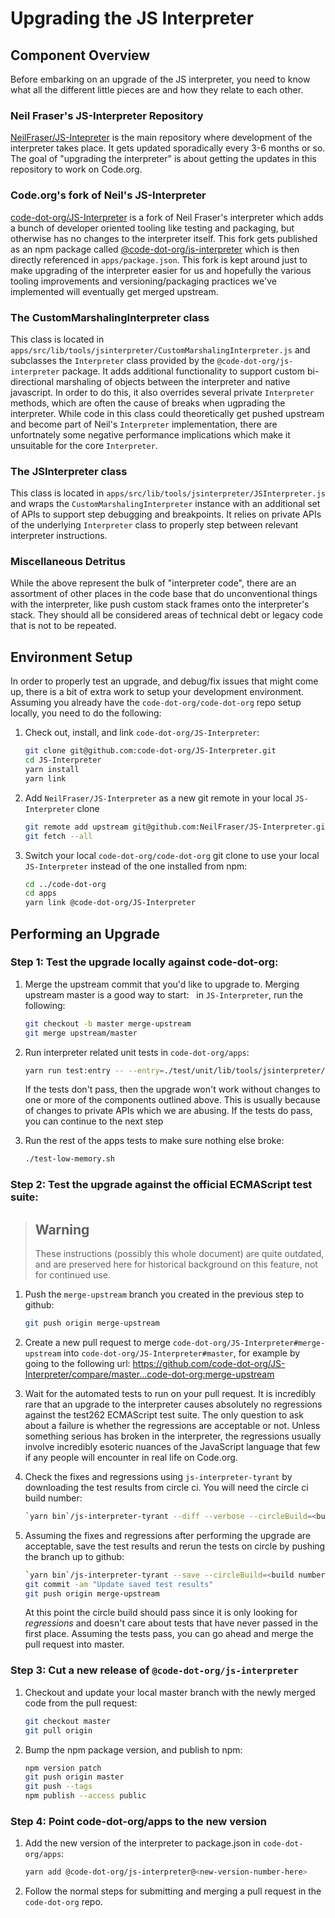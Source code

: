 # Upgrading the JS Interpreter

## Component Overview

Before embarking on an upgrade of the JS interpreter,
you need to know what all the different little pieces
are and how they relate to each other.

### Neil Fraser's JS-Interpreter Repository

[NeilFraser/JS-Intepreter](https://github.com/NeilFraser/JS-Interpreter)
is the main repository where development of the interpreter takes place. It gets updated
sporadically every 3-6 months or so. The goal of "upgrading the interpreter" is about
getting the updates in this repository to work on Code.org.

### Code.org's fork of Neil's JS-Interpreter

[code-dot-org/JS-Interpreter](https://github.com/code-dot-org/JS-Interpreter) is a fork
of Neil Fraser's interpreter which adds a bunch of developer oriented tooling like testing
and packaging, but otherwise has no changes to the interpreter itself. This fork
gets published as an npm package called
[@code-dot-org/js-interpreter](https://www.npmjs.com/package/@code-dot-org/js-interpreter)
which is then directly referenced in `apps/package.json`. This fork is kept around just
to make upgrading of the interpreter easier for us and hopefully the various
tooling improvements and versioning/packaging practices we've implemented will eventually
get merged upstream.

### The CustomMarshalingInterpreter class

This class is located in `apps/src/lib/tools/jsinterpreter/CustomMarshalingInterpreter.js`
and subclasses the `Interpreter` class provided by the `@code-dot-org/js-interpreter` package.
It adds additional functionality to support custom bi-directional marshaling of objects between
the interpreter and native javascript. In order to do this, it also overrides several private
`Interpreter` methods, which are often the cause of breaks when ugprading the interpreter. While
code in this class could theoretically get pushed upstream and become part of Neil's `Interpreter`
implementation, there are unfortnately some negative performance implications which make it
unsuitable for the core `Interpreter`.

### The JSInterpreter class

This class is located in `apps/src/lib/tools/jsinterpreter/JSInterpreter.js`
and wraps the `CustomMarshalingInterpreter` instance with an additional set
of APIs to support step debugging and breakpoints. It relies on private APIs
of the underlying `Interpreter` class to properly step between relevant interpreter
instructions.

### Miscellaneous Detritus

While the above represent the bulk of "interpreter code", there are an assortment of other places
in the code base that do unconventional things with the interpreter, like push custom stack frames
onto the interpreter's stack. They should all be considered areas of technical debt or legacy code
that is not to be repeated.

## Environment Setup

In order to properly test an upgrade, and debug/fix issues that might come up, there is a bit of
extra work to setup your development environment. Assuming you already have the
`code-dot-org/code-dot-org` repo setup locally, you need to do the following:

1. Check out, install, and link `code-dot-org/JS-Interpreter`:

   ```bash
   git clone git@github.com:code-dot-org/JS-Interpreter.git
   cd JS-Interpreter
   yarn install
   yarn link
   ```

2. Add `NeilFraser/JS-Interpreter` as a new git remote in your local `JS-Interpreter` clone

   ```bash
   git remote add upstream git@github.com:NeilFraser/JS-Interpreter.git
   git fetch --all
   ```

3. Switch your local `code-dot-org/code-dot-org` git clone to use your local `JS-Interpreter` instead
   of the one installed from npm:
   
   ```bash
   cd ../code-dot-org
   cd apps
   yarn link @code-dot-org/JS-Interpreter
   ```
   
## Performing an Upgrade

### Step 1: Test the upgrade locally against code-dot-org:

1. Merge the upstream commit that you'd like to upgrade to. Merging upstream master is a good way to start:
   in `JS-Interpreter`, run the following:

   ```bash
   git checkout -b master merge-upstream
   git merge upstream/master
   ```

1. Run interpreter related unit tests in `code-dot-org/apps`:

   ```bash
   yarn run test:entry -- --entry=./test/unit/lib/tools/jsinterpreter/
   ```
   
   If the tests don't pass, then the upgrade won't work without changes to one or more of the components
   outlined above. This is usually because of changes to private APIs which we are abusing. If the tests
   do pass, you can continue to the next step

1. Run the rest of the apps tests to make sure nothing else broke:

   ```bash
   ./test-low-memory.sh
   ```
   
### Step 2: Test the upgrade against the official ECMAScript test suite:

> ## Warning
>
> These instructions (possibly this whole document) are quite outdated, and are
> preserved here for historical background on this feature, not for continued
> use.

1. Push the `merge-upstream` branch you created in the previous step to github:

   ```bash
   git push origin merge-upstream
   ```

1. Create a new pull request to merge `code-dot-org/JS-Interpreter#merge-upstream` into `code-dot-org/JS-Interpreter#master`, for example by going to the following url: https://github.com/code-dot-org/JS-Interpreter/compare/master...code-dot-org:merge-upstream

1. Wait for the automated tests to run on your pull request. It is incredibly rare that an upgrade to the interpreter causes absolutely no regressions against the test262 ECMAScript test suite. The only question to ask about a failure is whether the regressions are acceptable or not. Unless something serious has broken in the interpreter, the regressions usually involve incredibly esoteric nuances of the JavaScript language that few if any people will encounter in real life on Code.org.

1. Check the fixes and regressions using `js-interpreter-tyrant` by downloading the test results from circle ci. You will need the circle ci build number:

   ```bash
   `yarn bin`/js-interpreter-tyrant --diff --verbose --circleBuild=<build number from circle ci>
   ```
   
1. Assuming the fixes and regressions after performing the upgrade are acceptable, save the test results and rerun the tests on circle by pushing the branch up to github:

   ```bash
   `yarn bin`/js-interpreter-tyrant --save --circleBuild=<build number from circle ci>
   git commit -am "Update saved test results"
   git push origin merge-upstream
   ```

   At this point the circle build should pass since it is only looking for _regressions_ and doesn't care about tests that have never passed in the first place. Assuming the tests pass, you can go ahead and merge the pull request into master.
   
### Step 3: Cut a new release of `@code-dot-org/js-interpreter`

1. Checkout and update your local master branch with the newly merged code from the pull request:

   ```bash
   git checkout master
   git pull origin
   ```
   
2. Bump the npm package version, and publish to npm:

   ```bash
   npm version patch
   git push origin master
   git push --tags
   npm publish --access public
   ```
   
### Step 4: Point code-dot-org/apps to the new version

1. Add the new version of the interpreter to package.json in `code-dot-org/apps`:

   ```bash
   yarn add @code-dot-org/js-interpreter@<new-version-number-here>
   ```

1. Follow the normal steps for submitting and merging a pull request in the `code-dot-org` repo.
